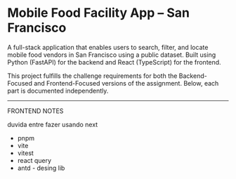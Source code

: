 # Mobile Food Facility App – San Francisco

A full-stack application that enables users to search, filter, and locate mobile food vendors in San Francisco using a public dataset. Built using Python (FastAPI) for the backend and React (TypeScript) for the frontend.

This project fulfills the challenge requirements for both the Backend-Focused and Frontend-Focused versions of the assignment. Below, each part is documented independently.

---


FRONTEND NOTES

duvida entre fazer usando next

- pnpm
- vite
- vitest
- react query
- antd - desing lib

